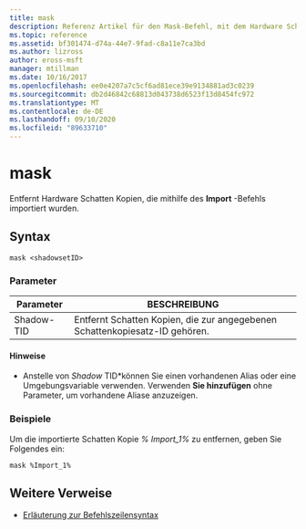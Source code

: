 ```yaml
---
title: mask
description: Referenz Artikel für den Mask-Befehl, mit dem Hardware Schatten Kopien entfernt werden, die mit dem Import-Befehl importiert wurden.
ms.topic: reference
ms.assetid: bf301474-d74a-44e7-9fad-c8a11e7ca3bd
ms.author: lizross
author: eross-msft
manager: mtillman
ms.date: 10/16/2017
ms.openlocfilehash: ee0e4207a7c5cf6ad81ece39e9134881ad3c0239
ms.sourcegitcommit: db2d46842c68813d043738d6523f13d8454fc972
ms.translationtype: MT
ms.contentlocale: de-DE
ms.lasthandoff: 09/10/2020
ms.locfileid: "89633710"
---
```

# <a name="mask"></a>mask

Entfernt Hardware Schatten Kopien, die mithilfe des **Import** -Befehls importiert wurden.

## <a name="syntax"></a>Syntax

```
mask <shadowsetID>
```

### <a name="parameters"></a>Parameter

| Parameter | BESCHREIBUNG |
| --------- | ----------- |
| Shadow-TID | Entfernt Schatten Kopien, die zur angegebenen Schattenkopiesatz-ID gehören. |

#### <a name="remarks"></a>Hinweise

- Anstelle von *Shadow* TID*können Sie einen vorhandenen Alias oder eine Umgebungsvariable verwenden. Verwenden **Sie hinzufügen** ohne Parameter, um vorhandene Aliase anzuzeigen.

### <a name="examples"></a>Beispiele

Um die importierte Schatten Kopie *% Import_1%* zu entfernen, geben Sie Folgendes ein:

```
mask %Import_1%
```

## <a name="additional-references"></a>Weitere Verweise

- [Erläuterung zur Befehlszeilensyntax](command-line-syntax-key.md)